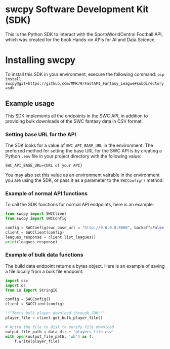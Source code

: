 # swcpy Software Development Kit (SDK)
This is the Python SDK to interact with the SportsWorldCentral Football API, which was created for the book Hands-on APIs for AI and Data Science.

# Installing swcpy
To install this SDK in your environment, execure the following command:
`pip install swcpy@git+https://github.com/MMK79/FastAPI_Fantasy_League#subdirectory=sdk`

## Example usage
This SDK implements all the endpoints in the SWC API, in addition to providing bulk downloads of the SWC fantasy data in CSV format.

### Setting base URL for the API
The SDK looks for a value of `SWC_API_BASE_URL` in the environment. The preferred method for setting the base URL for the SWC API is by creating a Python `.env` file in your project directory with the following value:
```
SWC_API_BASE_URL={URL of your API}
```
You may also set this value as an environment vairable in the environment you are using the SDK, or pass it as a parameter to the `SWCConfig()` method.

### Example of normal API functions
To call the SDK functions for normal API endpoints, here is an example:
```python
from swcpy import SWCClient
from swcpy import SWCConfig

config = SWCConfig(swc_base_url = "http://0.0.0.0:8000", backoff=False)
client = SWCClient(config)
leagues_response = client.list_leagues()
print(leagues_response)
```
### Example of bulk data functions
The build data endpoint returns a bytes object. Here is an example of saving a file locally from a bulk file endpoint:
```python
import csv
import os
from io import StringIO

config = SWCConfig()
client = SWCClient(config)

"""Tests bulk player download through SDK"""
player_file = client.get_bulk_player_file()

# Write the file to disk to verify file download
output_file_path = data_dir + 'players_file.csv'
with open(output_file_path, 'wb') as f:
    f.write(player_file)
```
